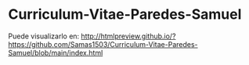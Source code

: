 # Curriculum-Vitae-Paredes-Samuel
Puede visualizarlo en:
http://htmlpreview.github.io/?https://github.com/Samas1503/Curriculum-Vitae-Paredes-Samuel/blob/main/index.html
